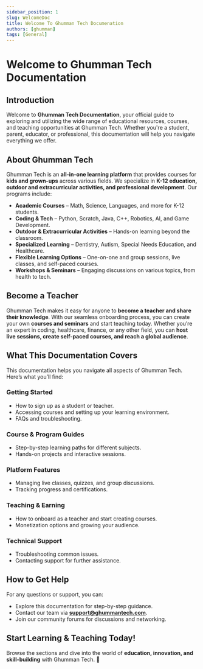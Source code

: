 ```yaml
---
sidebar_position: 1
slug: WelcomeDoc
title: Welcome To Ghumman Tech Documenation
authors: [ghumman]
tags: [General]
---
```


# Welcome to Ghumman Tech Documentation

## Introduction

Welcome to **Ghumman Tech Documentation**, your official guide to exploring and utilizing the wide range of educational resources, courses, and teaching opportunities at Ghumman Tech. Whether you're a student, parent, educator, or professional, this documentation will help you navigate everything we offer.

## About Ghumman Tech

Ghumman Tech is an **all-in-one learning platform** that provides courses for **kids and grown-ups** across various fields. We specialize in **K-12 education, outdoor and extracurricular activities, and professional development**. Our programs include:

- **Academic Courses** – Math, Science, Languages, and more for K-12 students.
- **Coding & Tech** – Python, Scratch, Java, C++, Robotics, AI, and Game Development.
- **Outdoor & Extracurricular Activities** – Hands-on learning beyond the classroom.
- **Specialized Learning** – Dentistry, Autism, Special Needs Education, and Healthcare.
- **Flexible Learning Options** – One-on-one and group sessions, live classes, and self-paced courses.
- **Workshops & Seminars** – Engaging discussions on various topics, from health to tech.

## Become a Teacher

Ghumman Tech makes it easy for anyone to **become a teacher and share their knowledge**. With our seamless onboarding process, you can create your own **courses and seminars** and start teaching today. Whether you’re an expert in coding, healthcare, finance, or any other field, you can **host live sessions, create self-paced courses, and reach a global audience**.

## What This Documentation Covers

This documentation helps you navigate all aspects of Ghumman Tech. Here’s what you’ll find:

### **Getting Started**
- How to sign up as a student or teacher.
- Accessing courses and setting up your learning environment.
- FAQs and troubleshooting.

### **Course & Program Guides**
- Step-by-step learning paths for different subjects.
- Hands-on projects and interactive sessions.

### **Platform Features**
- Managing live classes, quizzes, and group discussions.
- Tracking progress and certifications.

### **Teaching & Earning**
- How to onboard as a teacher and start creating courses.
- Monetization options and growing your audience.

### **Technical Support**
- Troubleshooting common issues.
- Contacting support for further assistance.

## How to Get Help

For any questions or support, you can:
- Explore this documentation for step-by-step guidance.
- Contact our team via **support@ghummantech.com**.
- Join our community forums for discussions and networking.

## Start Learning & Teaching Today!

Browse the sections and dive into the world of **education, innovation, and skill-building** with Ghumman Tech. 🚀

